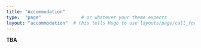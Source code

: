 ```yaml
---
title: "Accommodation"
type:  "page"               # or whatever your theme expects
layout: "accommodation"  # this tells Hugo to use layouts/page/call_for_full_papers.html
---
```




**TBA**



